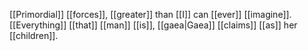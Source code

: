 [[Primordial]] [[forces]], [[greater]] than [[I]] can [[ever]] [[imagine]]. [[Everything]] [[that]] [[man]] [[is]], [[gaea|Gaea]] [[claims]] [[as]] her [[children]].
